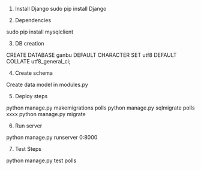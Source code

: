 1. Install Django
sudo pip install Django

2. Dependencies

sudo pip install mysqlclient

3. DB creation

CREATE DATABASE ganbu DEFAULT CHARACTER SET utf8 DEFAULT COLLATE utf8_general_ci;

4. Create schema

Create data model in modules.py

5. Deploy steps

python manage.py makemigrations polls
python manage.py sqlmigrate polls xxxx
python manage.py migrate

6. Run server

python manage.py runserver 0:8000

7. Test Steps

python manage.py test polls
